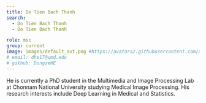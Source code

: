 ```yaml
---
title: Do Tien Bach Thanh
search:
  - Do Tien Bach Thanh
  - Do Tien Bach Thanh

role: msc
group: current
image: images/default_avt.png #https://avatars2.githubusercontent.com/u/32473855?s=460&u=3e2770f872817bc790c2c03acd41bfec7dfc72cb&v=4
# email: dhe17@umd.edu
# github: DongzeHE
---
```

 
He is currently a PhD student in the Multimedia and Image Processing Lab at Chonnam National University studying Medical Image Processing. His research interests include Deep Learning in Medical and Statistics.


